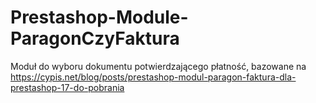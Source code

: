 # Prestashop-Module-ParagonCzyFaktura
Moduł do wyboru dokumentu potwierdzającego płatność, bazowane na https://cypis.net/blog/posts/prestashop-modul-paragon-faktura-dla-prestashop-17-do-pobrania
